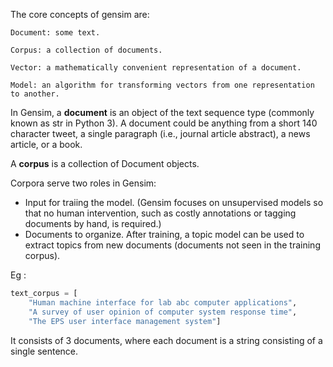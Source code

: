 
The core concepts of gensim are:

    Document: some text.

    Corpus: a collection of documents.

    Vector: a mathematically convenient representation of a document.

    Model: an algorithm for transforming vectors from one representation to another.


In Gensim, a **document** is an object of the text sequence type (commonly known as str in Python 3). A document could be anything from a short 140 character tweet, a single paragraph (i.e., journal article abstract), a news article, or a book.


A **corpus** is a collection of Document objects.

Corpora serve two roles in Gensim:
- Input for traiing the model. (Gensim focuses on unsupervised models so that no human intervention, such as costly annotations or tagging documents by hand, is required.)
- Documents to organize. After training, a topic model can be used to extract topics from new documents (documents not seen in the training corpus).

Eg : 

```python
text_corpus = [
    "Human machine interface for lab abc computer applications",
    "A survey of user opinion of computer system response time",
    "The EPS user interface management system"]
```

It consists of 3 documents, where each document is a string consisting of a single sentence.

